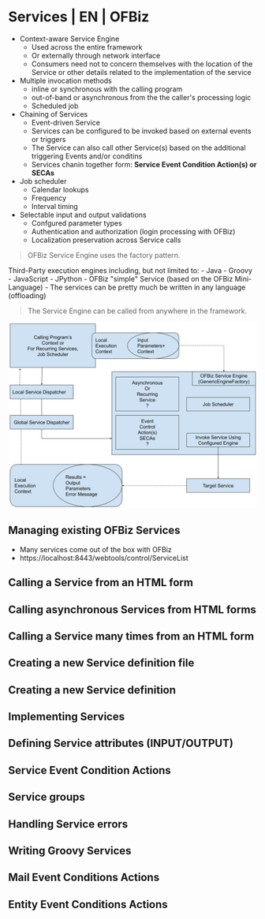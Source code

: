# Services | EN | OFBiz
- Context-aware Service Engine
    - Used across the entire framework
    - Or externally through network interface
    - Consumers need not to concern themselves with the location of the Service or other details related to the implementation of the service
- Multiple invocation methods
    - inline or synchronous with the calling program
    - out-of-band or asynchronous from the the caller's processing logic
    - Scheduled job
- Chaining of Services
    - Event-driven Service
    - Services can be configured to be invoked based on external events or triggers
    - The Service can also call other Service(s) based on the additional triggering Events and/or conditins
    - Services chanin together form: **Service Event Condition Action(s) or SECAs**
- Job scheduler
    - Calendar lookups
    - Frequency
    - Interval timing
- Selectable input and output validations
    - Confgured parameter types
    - Authentication and authorization (login processing with OFBiz)
    - Localization preservation across Service calls

> OFBiz Service Engine uses the factory pattern.

Third-Party execution engines including, but not limited to: 
    - Java
    - Groovy
    - JavaScript
    - JPython
    - OFBiz "simple" Service (based on the OFBiz Mini-Language)
    - The services can be pretty much be written in any language (offloading)

> The Service Engine can be called from anywhere in the framework.

![OFBiz Service Engine](../assets/OFBiz-Service-engine.svg)

## Managing existing OFBiz Services 
- Many services come out of the box with OFBiz
- https://localhost:8443/webtools/control/ServiceList

## Calling a Service from an HTML form

## Calling asynchronous Services from HTML forms

## Calling a Service many times from an HTML form

## Creating a new Service definition file

## Creating a new Service definition

## Implementing Services

## Defining Service attributes (INPUT/OUTPUT)

## Service Event Condition Actions

## Service groups

## Handling Service errors

## Writing Groovy Services

## Mail Event Conditions Actions

## Entity Event Conditions Actions

